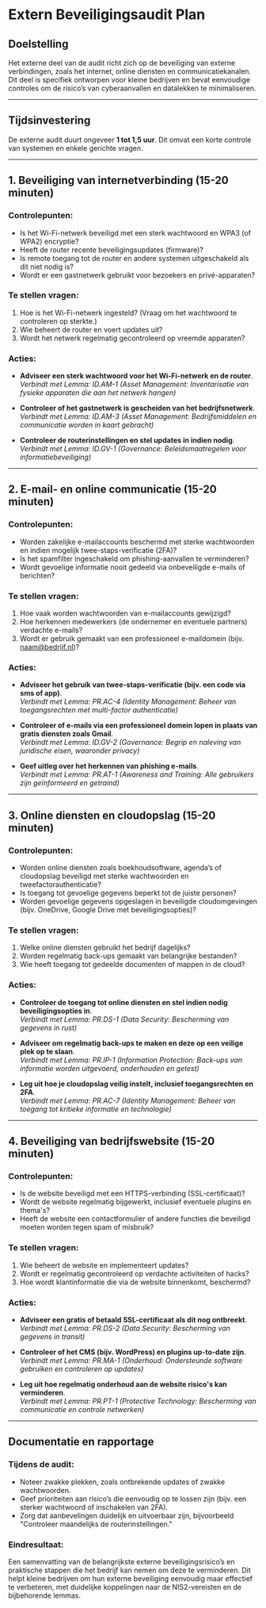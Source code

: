 # Extern Beveiligingsaudit Plan

## Doelstelling
Het externe deel van de audit richt zich op de beveiliging van externe verbindingen, zoals het internet, online diensten en communicatiekanalen. Dit deel is specifiek ontworpen voor kleine bedrijven en bevat eenvoudige controles om de risico’s van cyberaanvallen en datalekken te minimaliseren.

---

## Tijdsinvestering
De externe audit duurt ongeveer **1 tot 1,5 uur**. Dit omvat een korte controle van systemen en enkele gerichte vragen.

---

## 1. Beveiliging van internetverbinding (15-20 minuten)

### Controlepunten:
- Is het Wi-Fi-netwerk beveiligd met een sterk wachtwoord en WPA3 (of WPA2) encryptie?  
- Heeft de router recente beveiligingsupdates (firmware)?  
- Is remote toegang tot de router en andere systemen uitgeschakeld als dit niet nodig is?  
- Wordt er een gastnetwerk gebruikt voor bezoekers en privé-apparaten?

### Te stellen vragen:
1. Hoe is het Wi-Fi-netwerk ingesteld? (Vraag om het wachtwoord te controleren op sterkte.)
2. Wie beheert de router en voert updates uit?
3. Wordt het netwerk regelmatig gecontroleerd op vreemde apparaten?

### Acties:
- **Adviseer een sterk wachtwoord voor het Wi-Fi-netwerk en de router**.  
  *Verbindt met Lemma: ID.AM-1 (Asset Management: Inventarisatie van fysieke apparaten die aan het netwerk hangen)*
  
- **Controleer of het gastnetwerk is gescheiden van het bedrijfsnetwerk**.  
  *Verbindt met Lemma: ID.AM-3 (Asset Management: Bedrijfsmiddelen en communicatie worden in kaart gebracht)*
  
- **Controleer de routerinstellingen en stel updates in indien nodig**.  
  *Verbindt met Lemma: ID.GV-1 (Governance: Beleidsmaatregelen voor informatiebeveiliging)*  

---

## 2. E-mail- en online communicatie (15-20 minuten)

### Controlepunten:
- Worden zakelijke e-mailaccounts beschermd met sterke wachtwoorden en indien mogelijk twee-staps-verificatie (2FA)?  
- Is het spamfilter ingeschakeld om phishing-aanvallen te verminderen?  
- Wordt gevoelige informatie nooit gedeeld via onbeveiligde e-mails of berichten?

### Te stellen vragen:
1. Hoe vaak worden wachtwoorden van e-mailaccounts gewijzigd?
2. Hoe herkennen medewerkers (de ondernemer en eventuele partners) verdachte e-mails?
3. Wordt er gebruik gemaakt van een professioneel e-maildomein (bijv. naam@bedrijf.nl)?

### Acties:
- **Adviseer het gebruik van twee-staps-verificatie (bijv. een code via sms of app)**.  
  *Verbindt met Lemma: PR.AC-4 (Identity Management: Beheer van toegangsrechten met multi-factor authenticatie)*
  
- **Controleer of e-mails via een professioneel domein lopen in plaats van gratis diensten zoals Gmail**.  
  *Verbindt met Lemma: ID.GV-2 (Governance: Begrip en naleving van juridische eisen, waaronder privacy)*

- **Geef uitleg over het herkennen van phishing e-mails**.  
  *Verbindt met Lemma: PR.AT-1 (Awareness and Training: Alle gebruikers zijn geïnformeerd en getraind)*

---

## 3. Online diensten en cloudopslag (15-20 minuten)

### Controlepunten:
- Worden online diensten zoals boekhoudsoftware, agenda’s of cloudopslag beveiligd met sterke wachtwoorden en tweefactorauthenticatie?  
- Is toegang tot gevoelige gegevens beperkt tot de juiste personen?  
- Worden gevoelige gegevens opgeslagen in beveiligde cloudomgevingen (bijv. OneDrive, Google Drive met beveiligingsopties)?

### Te stellen vragen:
1. Welke online diensten gebruikt het bedrijf dagelijks?
2. Worden regelmatig back-ups gemaakt van belangrijke bestanden?
3. Wie heeft toegang tot gedeelde documenten of mappen in de cloud?

### Acties:
- **Controleer de toegang tot online diensten en stel indien nodig beveiligingsopties in**.  
  *Verbindt met Lemma: PR.DS-1 (Data Security: Bescherming van gegevens in rust)*  

- **Adviseer om regelmatig back-ups te maken en deze op een veilige plek op te slaan**.  
  *Verbindt met Lemma: PR.IP-1 (Information Protection: Back-ups van informatie worden uitgevoerd, onderhouden en getest)*

- **Leg uit hoe je cloudopslag veilig instelt, inclusief toegangsrechten en 2FA**.  
  *Verbindt met Lemma: PR.AC-7 (Identity Management: Beheer van toegang tot kritieke informatie en technologie)*  

---

## 4. Beveiliging van bedrijfswebsite (15-20 minuten)

### Controlepunten:
- Is de website beveiligd met een HTTPS-verbinding (SSL-certificaat)?  
- Wordt de website regelmatig bijgewerkt, inclusief eventuele plugins en thema's?  
- Heeft de website een contactformulier of andere functies die beveiligd moeten worden tegen spam of misbruik?

### Te stellen vragen:
1. Wie beheert de website en implementeert updates?
2. Wordt er regelmatig gecontroleerd op verdachte activiteiten of hacks?
3. Hoe wordt klantinformatie die via de website binnenkomt, beschermd?

### Acties:
- **Adviseer een gratis of betaald SSL-certificaat als dit nog ontbreekt**.  
  *Verbindt met Lemma: PR.DS-2 (Data Security: Bescherming van gegevens in transit)*  

- **Controleer of het CMS (bijv. WordPress) en plugins up-to-date zijn**.  
  *Verbindt met Lemma: PR.MA-1 (Onderhoud: Ondersteunde software gebruiken en controleren op updates)*

- **Leg uit hoe regelmatig onderhoud aan de website risico's kan verminderen**.  
  *Verbindt met Lemma: PR.PT-1 (Protective Technology: Bescherming van communicatie en controle netwerken)*  

---

## Documentatie en rapportage

### Tijdens de audit:
- Noteer zwakke plekken, zoals ontbrekende updates of zwakke wachtwoorden.
- Geef prioriteiten aan risico’s die eenvoudig op te lossen zijn (bijv. een sterker wachtwoord of inschakelen van 2FA).
- Zorg dat aanbevelingen duidelijk en uitvoerbaar zijn, bijvoorbeeld "Controleer maandelijks de routerinstellingen."

### Eindresultaat:
Een samenvatting van de belangrijkste externe beveiligingsrisico’s en praktische stappen die het bedrijf kan nemen om deze te verminderen. Dit helpt kleine bedrijven om hun externe beveiliging eenvoudig maar effectief te verbeteren, met duidelijke koppelingen naar de NIS2-vereisten en de bijbehorende lemmas.
